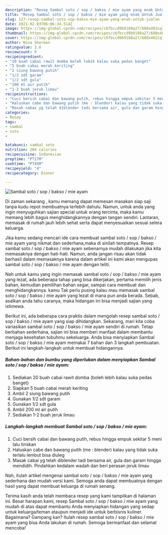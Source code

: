 ```yaml
---
description: "Resep Sambal soto / sop / bakso / mie ayam yang enak Untuk Jualan"
title: "Resep Sambal soto / sop / bakso / mie ayam yang enak Untuk Jualan"
slug: 127-resep-sambal-soto-sop-bakso-mie-ayam-yang-enak-untuk-jualan
date: 2021-02-03T06:06:34.514Z
image: https://img-global.cpcdn.com/recipes/c6fbccd9b9188a27/680x482cq70/sambal-soto-sop-bakso-mie-ayam-foto-resep-utama.jpg
thumbnail: https://img-global.cpcdn.com/recipes/c6fbccd9b9188a27/680x482cq70/sambal-soto-sop-bakso-mie-ayam-foto-resep-utama.jpg
cover: https://img-global.cpcdn.com/recipes/c6fbccd9b9188a27/680x482cq70/sambal-soto-sop-bakso-mie-ayam-foto-resep-utama.jpg
author: Nina Sherman
ratingvalue: 3.8
reviewcount: 9
recipeingredient:
- "20 buah cabai rawit domba boleh lebih kalau suka pedas banget"
- "5 buah cabai merah keriting"
- "2 siung bawang putih"
- "1/2 sdt garam"
- "1/2 sdt gula"
- "200 ml air putih"
- "1-2 buah jeruk limau"
recipeinstructions:
- "Cuci bersih cabai dan bawang putih, rebus hingga empuk sekitar 5 meni lalu tiriskan"
- "Haluskan cabe dan bawang putih (me : blender) kalau yang tidak suka terlalu lembut bisa diuleg"
- "Masak cabai yg telah diblender tadi bersama air, gula dan garam hingga mendidih. Pindahkan kedalam wadah dan beri perasan jeruk limau"
categories:
- Resep
tags:
- sambal
- soto
- 

katakunci: sambal soto  
nutrition: 204 calories
recipecuisine: Indonesian
preptime: "PT17M"
cooktime: "PT45M"
recipeyield: "4"
recipecategory: Dinner

---
```



![Sambal soto / sop / bakso / mie ayam](https://img-global.cpcdn.com/recipes/c6fbccd9b9188a27/680x482cq70/sambal-soto-sop-bakso-mie-ayam-foto-resep-utama.jpg)

Di zaman  sekarang , kamu memang dapat memesan masakan siap saji tanpa kudu repot membuatnya terlebih dahulu. Namun, untuk anda yang ingin menyuguhkan sajian special untuk orang tercinta, maka kamu memang lebih bagus menghidangkannya dengan tangan sendiri. Lantaran, memasak di rumah jauh lebih sehat serta dapat menyesuaikan sesuai selera keluarga.

Jika kamu sedang mencari ide cara membuat sambal soto / sop / bakso / mie ayam yang nikmat dan sederhana,maka di sinilah tempatnya. Resep sambal soto / sop / bakso / mie ayam  sebenarnya mudah dilakukan jika kita memasaknya dengan hati-hati. Namun, anda jangan risau akan tidak berhasil dalam memasaknya 
karena dalam artikel ini kami akan mengupas sambal soto / sop / bakso / mie ayam dengan teliti.  



Nah untuk kamu yang ingin memasak sambal soto / sop / bakso / mie ayam yang lezat, ada beberapa tahap yang bisa dikerjakan, pertama memilih jenis bahan, kemudian pemilihan bahan segar, sampai cara membuat dan menghidangkannya. kamu Tak perlu pusing kalau mau memasak sambal soto / sop / bakso / mie ayam yang lezat di mana pun anda berada. Sebab, asalkan anda  tahu caranya, maka hidangan ini bisa menjadi sajian yang istimewa.

Berikut ini, ada beberapa cara praktis  dalam mengolah resep sambal soto / sop / bakso / mie ayam yang siap dihidangkan. Sekarang, mari kita coba variasikan sambal soto / sop / bakso / mie ayam sendiri di rumah. Tetap berbahan sederhana, sajian ini bisa memberi manfaat dalam membantu menjaga kesehatan tubuhmu sekeluarga. Anda bisa menyiapkan Sambal soto / sop / bakso / mie ayam memakai 7 bahan dan 3 langkah pembuatan. Berikut ini langkah-langkah untuk membuat hidangannya.

<!--inarticleads1-->

##### Bahan-bahan dan bumbu yang diperlukan dalam menyiapkan Sambal soto / sop / bakso / mie ayam:

1. Sediakan 20 buah cabai rawit domba (boleh lebih kalau suka pedas banget)
1. Siapkan 5 buah cabai merah keriting
1. Ambil 2 siung bawang putih
1. Gunakan 1/2 sdt garam
1. Gunakan 1/2 sdt gula
1. Ambil 200 ml air putih
1. Sediakan 1-2 buah jeruk limau




<!--inarticleads2-->

##### Langkah-langkah membuat Sambal soto / sop / bakso / mie ayam:

1. Cuci bersih cabai dan bawang putih, rebus hingga empuk sekitar 5 meni lalu tiriskan
1. Haluskan cabe dan bawang putih (me : blender) kalau yang tidak suka terlalu lembut bisa diuleg
1. Masak cabai yg telah diblender tadi bersama air, gula dan garam hingga mendidih. Pindahkan kedalam wadah dan beri perasan jeruk limau




Nah, itulah artikel mengenai  sambal soto / sop / bakso / mie ayam  yang sederhana dan mudah versi kami. Semoga anda dapat membuatnya dengan hasil yang dapat membuat keluarga di rumah senang. 

Terima kasih anda telah membaca resep yang kami tampilkan di halaman ini. Besar harapan kami, resep  Sambal soto / sop / bakso / mie ayam yang mudah di atas dapat membantu Anda menyiapkan hidangan yang sedap untuk keluarga/teman ataupun menjadi ide untuk berbisnis kuliner. Bagaimana? Gampang kan? Itulah resep sambal soto / sop / bakso / mie ayam yang bisa Anda lakukan di rumah. Semoga bermanfaat dan selamat mencoba!

